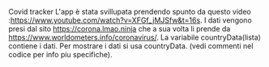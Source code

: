 Covid tracker
L'app è stata svillupata prendendo  spunto da questo video :https://www.youtube.com/watch?v=XFGf_jMJSfw&t=16s.
I dati vengono presi dal sito https://corona.lmao.ninja che a sua volta li prende da https://www.worldometers.info/coronavirus/.
La variabile countryData(lista) contiene i dati.
Per mostrare i dati si usa countryData. (vedi commenti nel codice per info piu specifiche).

